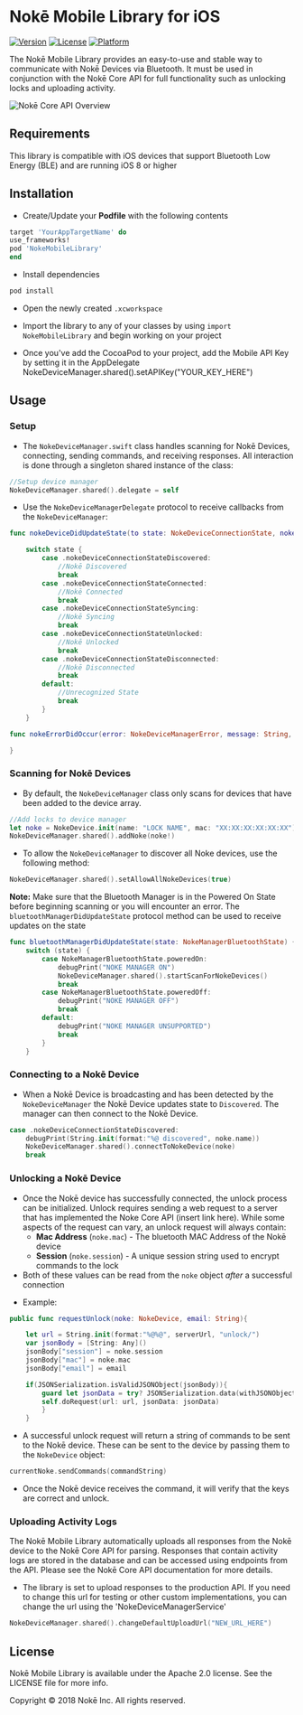 # Nokē Mobile Library for iOS #

[![Version](https://img.shields.io/cocoapods/v/NokeMobileLibrary.svg?style=flat)](http://cocoapods.org/pods/NokeMobileLibrary)
[![License](https://img.shields.io/cocoapods/l/NokeMobileLibrary.svg?style=flat)](http://cocoapods.org/pods/NokeMobileLibrary)
[![Platform](https://img.shields.io/cocoapods/p/NokeMobileLibrary.svg?style=flat)](http://cocoapods.org/pods/NokeMobileLibrary)

The Nokē Mobile Library provides an easy-to-use and stable way to communicate with Nokē Devices via Bluetooth.  It must be used in conjunction with the Nokē Core API for full functionality such as unlocking locks and uploading activity.

![Nokē Core API Overview](https://imgur.com/vY2llC9.png)

## Requirements

This library is compatible with iOS devices that support Bluetooth Low Energy (BLE) and are running iOS 8 or higher

## Installation
- Create/Update your **Podfile** with the following contents

```ruby
target 'YourAppTargetName' do
use_frameworks!
pod 'NokeMobileLibrary'
end
```
- Install dependencies
```ruby
pod install
```
- Open the newly created `.xcworkspace`

- Import the library to any of your classes by using `import NokeMobileLibrary` and begin working on your project

- Once you've add the CocoaPod to your project, add the Mobile API Key by setting it in the AppDelegate
NokeDeviceManager.shared().setAPIKey("YOUR_KEY_HERE")

## Usage ##

### Setup ###
* The `NokeDeviceManager.swift` class handles scanning for Nokē Devices, connecting, sending commands, and receiving responses. All interaction is done through a singleton shared instance of the class:
```swift
//Setup device manager
NokeDeviceManager.shared().delegate = self
```

* Use the `NokeDeviceManagerDelegate` protocol to receive callbacks from the `NokeDeviceManager`:

```swift
func nokeDeviceDidUpdateState(to state: NokeDeviceConnectionState, noke: NokeDevice) {

    switch state {
        case .nokeDeviceConnectionStateDiscovered:
            //Nokē Discovered
            break
        case .nokeDeviceConnectionStateConnected:
            //Nokē Connected
            break
        case .nokeDeviceConnectionStateSyncing:
            //Nokē Syncing
            break
        case .nokeDeviceConnectionStateUnlocked:
            //Nokē Unlocked
            break
        case .nokeDeviceConnectionStateDisconnected:
            //Nokē Disconnected
            break
        default:
            //Unrecognized State
            break
        }
    }

func nokeErrorDidOccur(error: NokeDeviceManagerError, message: String, noke: NokeDevice?) {

}
```

### Scanning for Nokē Devices ###

* By default, the `NokeDeviceManager` class only scans for devices that have been added to the device array.

```swift
//Add locks to device manager
let noke = NokeDevice.init(name: "LOCK NAME", mac: "XX:XX:XX:XX:XX:XX")
NokeDeviceManager.shared().addNoke(noke!)
```

* To allow the `NokeDeviceManager` to discover all Noke devices, use the following method:

```swift
NokeDeviceManager.shared().setAllowAllNokeDevices(true)
```

**Note:** Make sure that the Bluetooth Manager is in the Powered On State before beginning scanning or you will encounter an error. The `bluetoothManagerDidUpdateState` protocol method can be used to receive updates on the state

```swift
func bluetoothManagerDidUpdateState(state: NokeManagerBluetoothState) {
    switch (state) {
        case NokeManagerBluetoothState.poweredOn:
            debugPrint("NOKE MANAGER ON")
            NokeDeviceManager.shared().startScanForNokeDevices()
            break
        case NokeManagerBluetoothState.poweredOff:
            debugPrint("NOKE MANAGER OFF")
            break
        default:
            debugPrint("NOKE MANAGER UNSUPPORTED")
            break
        }
    }
```

### Connecting to a Nokē Device ###

* When a Nokē Device is broadcasting and has been detected by the `NokeDeviceManager` the Nokē Device updates state to `Discovered`.  The manager can then connect to the Nokē Device.

```swift
case .nokeDeviceConnectionStateDiscovered:
    debugPrint(String.init(format:"%@ discovered", noke.name))
    NokeDeviceManager.shared().connectToNokeDevice(noke)
    break
```


### Unlocking a Nokē Device ###

* Once the Nokē device has successfully connected, the unlock process can be initialized.  Unlock requires sending a web request to a server that has implemented the Noke Core API (insert link here).  While some aspects of the request can vary, an unlock request will always contain:
    - **Mac Address** (`noke.mac`) - The bluetooth MAC Address of the Nokē device
    - **Session** (`noke.session`) - A unique session string used to encrypt commands to the lock
* Both of these values can be read from the `noke` object *after* a successful connection

- Example:
```swift
public func requestUnlock(noke: NokeDevice, email: String){

    let url = String.init(format:"%@%@", serverUrl, "unlock/")
    var jsonBody = [String: Any]()
    jsonBody["session"] = noke.session
    jsonBody["mac"] = noke.mac
    jsonBody["email"] = email

    if(JSONSerialization.isValidJSONObject(jsonBody)){
        guard let jsonData = try? JSONSerialization.data(withJSONObject: jsonBody, options: JSONSerialization.WritingOptions.prettyPrinted) else{return}
        self.doRequest(url: url, jsonData: jsonData)
        }
    }
```

* A successful unlock request will return a string of commands to be sent to the Nokē device.  These can be sent to the device by passing them to the `NokeDevice` object:
```swift
currentNoke.sendCommands(commandString)
```

* Once the Nokē device receives the command, it will verify that the keys are correct and unlock.

### Uploading Activity Logs ###

The Nokē Mobile Library automatically uploads all responses from the Nokē device to the Nokē Core API for parsing.  Responses that contain activity logs are stored in the database and can be accessed using endpoints from the API.  Please see the Nokē Core API documentation for more details.

* The library is set to upload responses to the production API.  If you need to change this url for testing or other custom implementations, you can change the url using the 'NokeDeviceManagerService'

```swift
NokeDeviceManager.shared().changeDefaultUploadUrl("NEW_URL_HERE")
```


## License

Nokē Mobile Library is available under the Apache 2.0 license. See the LICENSE file for more info.

Copyright © 2018 Nokē Inc. All rights reserved.

